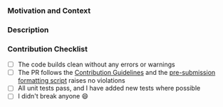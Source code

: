### Motivation and Context

<!-- Thank you for your contribution to the copilot-chat repo!
Please help reviewers and future users, providing the following information:
  1. Why is this change required?
  2. What problem does it solve?
  3. What scenario does it contribute to?
  4. If it fixes an open issue, please link to the issue here.
-->

### Description

<!-- Describe your changes, the overall approach, the underlying design.
     These notes will help understanding how your code works. Thanks! -->

### Contribution Checklist

<!-- Before submitting this PR, please make sure: -->

- [ ] The code builds clean without any errors or warnings
- [ ] The PR follows the [Contribution Guidelines](https://github.com/microsoft/copilot-chat/blob/main/CONTRIBUTING.md) and the [pre-submission formatting script](https://github.com/microsoft/copilot-chat/blob/main/CONTRIBUTING.md#dev-scripts) raises no violations
- [ ] All unit tests pass, and I have added new tests where possible
- [ ] I didn't break anyone :smile:
